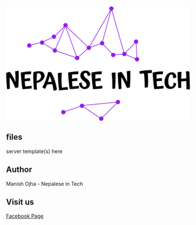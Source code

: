 [![Nepalese in Tech](../nepalese-in-tech.png)](https://www.youtube.com/channel/UCiYG6EJ-vHezIvcXRQz8cGQ)

## files
server template(s) here

## Author
Manish Ojha - Nepalese in Tech

## Visit us
[Facebook Page](https://www.facebook.com/nepaleseintech)